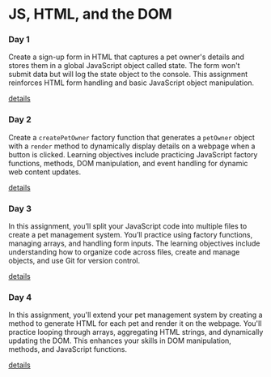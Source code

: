 # JS, HTML, and the DOM

### Day 1

Create a sign-up form in HTML that captures a pet owner's details and stores them in a global JavaScript object called state. The form won't submit data but will log the state object to the console. This assignment reinforces HTML form handling and basic JavaScript object manipulation.

[ details ](./day-1.md)

### Day 2

Create a `createPetOwner` factory function that generates a `petOwner` object with a `render` method to dynamically display details on a webpage when a button is clicked. Learning objectives include practicing JavaScript factory functions, methods, DOM manipulation, and event handling for dynamic web content updates.

[ details ](./day-2.md)

### Day 3

In this assignment, you’ll split your JavaScript code into multiple files to create a pet management system. You’ll practice using factory functions, managing arrays, and handling form inputs. The learning objectives include understanding how to organize code across files, create and manage objects, and use Git for version control.

[ details ](./day-3.md)

### Day 4

In this assignment, you'll extend your pet management system by creating a method to generate HTML for each pet and render it on the webpage. You'll practice looping through arrays, aggregating HTML strings, and dynamically updating the DOM. This enhances your skills in DOM manipulation, methods, and JavaScript functions.

[ details ](./day-4.md)
